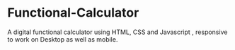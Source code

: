 # Functional-Calculator
A digital functional calculator using HTML, CSS and Javascript , responsive to work on Desktop as well as mobile.
